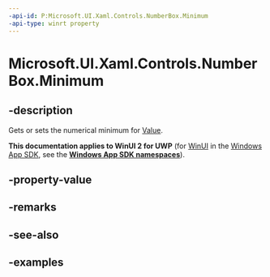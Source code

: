 ```yaml
---
-api-id: P:Microsoft.UI.Xaml.Controls.NumberBox.Minimum
-api-type: winrt property
---
```


# Microsoft.UI.Xaml.Controls.NumberBox.Minimum

<!--
public double Minimum { get; set; }
-->

## -description

Gets or sets the numerical minimum for [Value](numberbox_value.md).

**This documentation applies to WinUI 2 for UWP** (for [WinUI](/windows/apps/winui/winui3/) in the [Windows App SDK](/windows/apps/windows-app-sdk/), see the **[Windows App SDK namespaces](/windows/windows-app-sdk/api/winrt/)**).

## -property-value

## -remarks

## -see-also

## -examples

